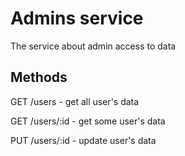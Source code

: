 # Admins service

The service about admin access to data

## Methods

GET /users - get all user's data

GET /users/:id - get some user's data

PUT /users/:id - update user's data

